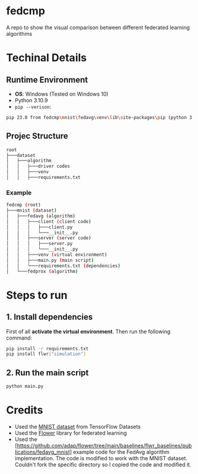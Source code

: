 # fedcmp

A repo to show the visual comparison between different federated learning algorithms

# Techinal Details

## Runtime Environment

- **OS**: Windows (Tested on Windows 10)
- Python 3.10.9
- `pip --verison`:

```bash
pip 23.0 from fedcmp\mnist\fedavg\venv\lib\site-packages\pip (python 3.10)
```

## Projec Structure

```bash
root
├───dataset
│   ├───algorithm
│   │   ├───driver codes
│   │   ├───venv
│   │   ├───requirements.txt
```

### Example

```bash
fedcmp (root)
├───mnist (dataset)
│   ├───fedavg (algorithm)
│   │   ├───client (client code)
│   │   │   ├───client.py
│   │   │   └───__init__.py
│   │   ├───server (server code)
│   │   │   ├───server.py
│   │   │   └───__init__.py
│   │   ├───venv (virtual environment)
│   │   ├───main.py (main script)
│   │   └───requirements.txt (dependencies)
│   └───fedprox (algorithm)
```

# Steps to run

## 1. Install dependencies

First of all **activate the virtual environment**. Then run the following command:

```bash
pip install -r requirements.txt
pip install flwr["simulation"]
```

## 2. Run the main script

```bash
python main.py
```

# Credits

- Used the [MNIST dataset](https://www.tensorflow.org/datasets/catalog/mnist) from TensorFlow Datasets
- Used the [Flower](https://flower.dev/) library for federated learning
- Used the [https://github.com/adap/flower/tree/main/baselines/flwr_baselines/publications/fedavg_mnist] example code for the FedAvg algorithm implementation. The code is modified to work with the MNIST dataset. Couldn't fork the specific directory so I copied the code and modified it.
